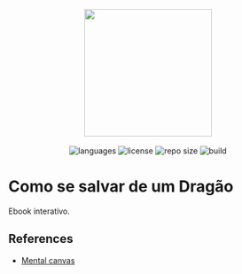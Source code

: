 <div align="center">
  <img src="" width="230px" />
</div>
<br/>
<div align="center">
  <img src="https://img.shields.io/github/languages/count/vcwild/tcc-proxy?color=%23ff3cbe&style=flat-square" alt="languages" />
  <img src="https://img.shields.io/github/license/vcwild/tcc-proxy?color=%23ff3cbe&style=flat-square" alt="license" />
  <img src="https://img.shields.io/github/repo-size/vcwild/tcc-proxy?color=%23ff3cbe&style=flat-square" alt="repo size" />
  <img src="https://img.shields.io/github/actions/workflow/status/vcwild/tcc-proxy/build.yml?branch=main&style=flat-square&color=%23ff3cbe" alt="build" />
</div>

# Como se salvar de um Dragão

Ebook interativo.

## References

- [Mental canvas](https://www.mentalcanvas.com/)
